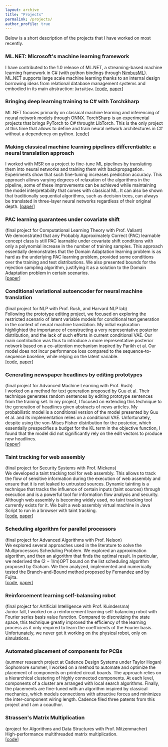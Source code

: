 ```yaml
---
layout: archive
title: "Projects"
permalink: /projects/
author_profile: true
---
```


Below is a short description of the projects that I have worked on most recently.

### ML<span></span>.NET: Microsoft's machine learning framework
I have contributed to the 1.0 release of ML<span></span>.NET, a streaming-based machine learning framework in C# (with python bindings through [NimbusML](https://github.com/Microsoft/NimbusML)). ML<span></span>.NET supports large scale machine learning thanks to an internal design borrowing ideas from relational database management systems and embodied in its main abstraction: `DataView`.
[[code](https://github.com/dotnet/machinelearning), [paper](https://arxiv.org/abs/1905.05715)]

### Bringing deep learning training to C# with TorchSharp
ML<span></span>.NET focuses primarily on classical machine learning and inferencing of neural network models through ONNX. TorchSharp is an experimental projects that brings PyTorch to C# throught LibTorch. This is the only project at this time that allows to define and train neural network architectures in C# without a dependency on python.
[[code](https://github.com/xamarin/TorchSharp)]

### Making classical machine learning pipelines differentiable: a neural translation approach
I worked with MSR on a project to fine-tune ML pipelines by translating them into neural networks and training them with backpropagation. Experiments show that such fine-tuning increases prediction accuracy. This approach allows varying degrees of relaxation of the algorithms in the pipeline, some of these improvements can be achieved while maintaining the model interpretability that comes with classical ML. It can also be shown that traditionally sequential algorithms, such as decision trees, can always be translated in three-layer neural networks regardless of their original depth.
[[paper](https://arxiv.org/abs/1906.03822)]

### PAC learning guarantees under covariate shift
(final project for Computational Learning Theory with Prof. Valiant)  
We demonstrated that any Probably Approximately Correct (PAC) learnable concept class is still PAC learnable under covariate shift conditions with only a polynomial increase in the number of training samples. This approach essentially demonstrates that the Domain Adaptation learning problem is as hard as the underlying PAC learning problem, provided some conditions over the training and test distributions. We also presented bounds for the rejection sampling algorithm, justifying it as a solution to the Domain Adaptation problem in certain scenarios.  
[[paper](https://arxiv.org/abs/1812.06393)]

### Conditional variational autoencoder for neural machine translation
(final project for NLP with Prof. Rush, and Harvard NLP lab)  
Following the prototype editing project, we focused on exploring the restricted scenario of latent variable models for conditional text generation in the context of neural machine translation. My initial exploration highlighted the importance of constructing a very representative posterior distribution, and the lack of such efforts in current conditional VAE. Our main contribution was thus to introduce a more representative posterior network based on a co-attention mechanism inspired by Parikh et al. Our model does not incur performance loss compared to the sequence-to-sequence baseline, while relying on the latent variable.  
[[code](https://github.com/artidoro/conditional-vae), [paper](https://arxiv.org/abs/1812.04405)]

### Generating newspaper headlines by editing prototypes
(final project for Advanced Machine Learning with Prof. Rush)  
I worked on a method for text generation proposed by Guu et al. Their technique generates random sentences by editing prototype sentences from the training set. In my project, I focused on extending this technique to the generation of headlines given abstracts of news articles. My probabilistic model is a conditional version of the model presented by Guu et al. and its implementation relies on a conditional VAE. Unfortunately, despite using the von-Mises Fisher distribution for the posterior, which essentially prespecifies a budget for the KL term in the objective function, I found that the model did not significantly rely on the edit vectors to produce new headlines.  
[[paper](https://artidoro.github.io/files/Conditional_Prototype_Editing_for_Abstractive_Summarization.pdf)]

### Taint tracking for web assembly
(final project for Security Systems with Prof. Mickens)  
We developed a taint tracking tool for web assembly. This allows to track the flow of sensitive information during the execution of web assembly and ensure that it is not leaked to untrusted sources. Dynamic tainting is a technique that tracks the influence of certain inputs (taint sources) through execution and is a powerful tool for information flow analysis and security. Although web assembly is becoming widely used, no taint tracking tool currently exists for it. We built a web assembly virtual machine in Java Script to run in a browser with taint tracking.  
[[code](https://github.com/aronszanto/wasm-taint-tracking), [paper](https://arxiv.org/abs/1807.08349)]

### Scheduling algorithm for parallel processors 
(final project for Advanced Algorithms with Prof. Nelson)  
We explored several approaches used in the literature to solve the Multiprocessors Scheduling Problem. We explored an approximation algorithm, and then an algorithm that finds the optimal result. In particular, we rederived the (2 − 1/m)OPT bound on the list scheduling algorithm proposed by Graham. We then analyzed, implemented and numerically tested the Branch-and-Bound method proposed by Fernandez and by Fujita.  
[[code](https://github.com/artidoro/scheduling), [paper](https://artidoro.github.io/files/Analyzing_Branch_and_Bound_Algorithms_for_the_Multiprocessor_Scheduling_Problem.pdf)]

### Reinforcement learning self-balancing robot
(final project for Artificial Intelligence with Prof. Kuindersma)  
Junior fall, I worked on a reinforcement learning self-balancing robot with Fourier series basis value function. Compared to discretizing the state space, this technique greatly improved the efficiency of the learning process as it only required to learn the coefficients of the Fourier basis. Unfortunately, we never got it working on the physical robot, only on simulations.  

### Automated placement of components for PCBs
(summer research project at Cadence Design Systems under Taylor Hogan)  
Sophomore summer, I worked on a method to automate and optimize the placement of components on printed circuit boards. The approach relies on a hierarchical clustering of highly connected components. At each level, components of a cluster are arranged with local search algorithms. Finally, the placements are fine-tuned with an algorithm inspired by classical mechanics, which models connections with attractive forces and minimizes the inter-component wiring length. Cadence filed three patents from this project and I am a coauthor.

### Strassen's Matrix Multiplication
(project for Algorithms and Data Structures with Prof. Mitzenmacher)  
High-performance multithreaded matrix multiplication.  
[[code](https://github.com/aronszanto/strassen)]
